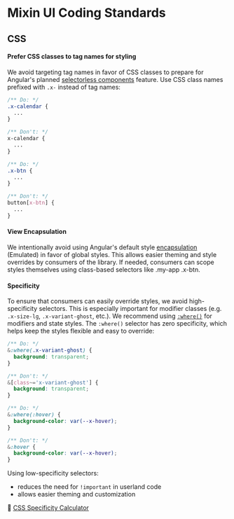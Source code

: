 # Mixin UI Coding Standards

## CSS

#### Prefer CSS classes to tag names for styling

We avoid targeting tag names in favor of CSS classes to prepare for Angular's planned [selectorless components](https://angular.dev/roadmap#developer-velocity) feature. Use CSS class names prefixed with `.x-` instead of tag names:

```scss
/** Do: */
.x-calendar {
  ...
}

/** Don't: */
x-calendar {
  ...
}

/** Do: */
.x-btn {
  ...
}

/** Don't: */
button[x-btn] {
  ...
}
```

#### View Encapsulation

We intentionally avoid using Angular's default style [encapsulation](https://angular.dev/api/core/ViewEncapsulation) (Emulated) in favor of global styles. This allows easier theming and style overrides by consumers of the library. If needed, consumers can scope styles themselves using class-based selectors like .my-app .x-btn.

#### Specificity

To ensure that consumers can easily override styles, we avoid high-specificity selectors. This is especially important for modifier classes (e.g. `.x-size-lg`, `.x-variant-ghost`, etc.). We recommend using [`:where()`](https://developer.mozilla.org/en-US/docs/Web/CSS/:where/) for modifiers and state styles. The `:where()` selector has zero specificity, which helps keep the styles flexible and easy to override:

```scss
/** Do: */
&:where(.x-variant-ghost) {
  background: transparent;
}

/** Don't: */
&[class~='x-variant-ghost'] {
  background: transparent;
}

/** Do: */
&:where(:hover) {
  background-color: var(--x-hover);
}

/** Don't: */
&:hover {
  background-color: var(--x-hover);
}
```

Using low-specificity selectors:

- reduces the need for `!important` in userland code
- allows easier theming and customization

🔗 [CSS Specificity Calculator](https://specificity.keegan.st/)
